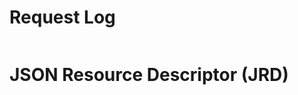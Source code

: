 ---
---

# Request Log

<pre id="logs"></pre>

# JSON Resource Descriptor (JRD)

<pre id="jrd" class="prettyprint lang-js"></pre>

<script src="../js/lookup.js"></script>
